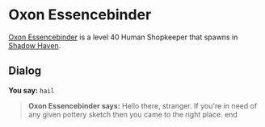 # Oxon Essencebinder



[Oxon Essencebinder](/npc/150232) is a level 40 Human Shopkeeper that spawns in [Shadow Haven](/zone/150).



## Dialog

**You say:** `hail`



>**Oxon Essencebinder says:** Hello there, stranger. If you're in need of any given pottery sketch then you came to the right place.
end
